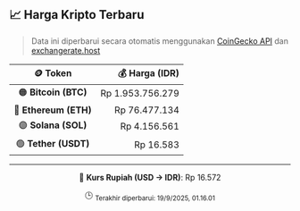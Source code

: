 

<!-- HARGA_KRIPTO -->
## 📈 Harga Kripto Terbaru

> Data ini diperbarui secara otomatis menggunakan [CoinGecko API](https://www.coingecko.com/) dan [exchangerate.host](https://exchangerate.host/)

<div align="center">

| 🪙 Token | 💰 Harga (IDR) |
|:------:|---------------:|
| 🟠 **Bitcoin (BTC)**   | Rp 1.953.756.279 |
| 🔵 **Ethereum (ETH)**  | Rp 76.477.134 |
| 🟣 **Solana (SOL)**    | Rp 4.156.561 |
| 🟢 **Tether (USDT)**   | Rp 16.583 |

---

💱 **Kurs Rupiah (USD → IDR)**: Rp 16.572

🕒 <sub>Terakhir diperbarui: 19/9/2025, 01.16.01</sub>

</div>
<!-- /HARGA_KRIPTO -->